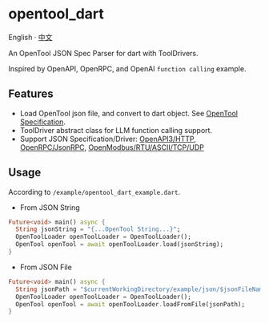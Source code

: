 # opentool_dart

English · [中文](README-zh_CN.md)

An OpenTool JSON Spec Parser for dart with ToolDrivers.

Inspired by OpenAPI, OpenRPC, and OpenAI `function calling` example.

## Features

- Load OpenTool json file, and convert to dart object. See [OpenTool Specification](opentool-specification-en.md).
- ToolDriver abstract class for LLM function calling support.
- Support JSON Specification/Driver: [OpenAPI3/HTTP](https://github.com/djbird2046/openapi_dart), [OpenRPC/JsonRPC](https://github.com/djbird2046/openrpc_dart), [OpenModbus/RTU/ASCII/TCP/UDP](https://github.com/djbird2046/openmodbus_dart)

## Usage

According to `/example/opentool_dart_example.dart`.

- From JSON String
```dart
Future<void> main() async {
  String jsonString = "{...OpenTool String...}";
  OpenToolLoader openToolLoader = OpenToolLoader();
  OpenTool openTool = await openToolLoader.load(jsonString);
}
```
- From JSON File
```dart
Future<void> main() async {
  String jsonPath = "$currentWorkingDirectory/example/json/$jsonFileName";
  OpenToolLoader openToolLoader = OpenToolLoader();
  OpenTool openTool = await openToolLoader.loadFromFile(jsonPath); 
}
```